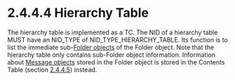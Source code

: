 <html dir="LTR" xmlns:mshelp="http://msdn.microsoft.com/mshelp" xmlns:ddue="http://ddue.schemas.microsoft.com/authoring/2003/5" xmlns:xlink="http://www.w3.org/1999/xlink" xmlns:tool="http://www.microsoft.com/tooltip">
    <head>
        <meta http-equiv="Content-Type" content="text/html; CHARSET=utf-8"></meta>
        <meta name="save" content="history"></meta>
        <title>2.4.4.4 Hierarchy Table</title>
        <xml>
            <mshelp:toctitle title="2.4.4.4 Hierarchy Table"></mshelp:toctitle>
            <mshelp:rltitle title="[MS-PST]: Hierarchy Table"></mshelp:rltitle>
            <mshelp:keyword index="A" term="63a983fc-6d5b-4573-aa4c-2858116c0f73"></mshelp:keyword>
            <mshelp:attr name="DCSext.ContentType" value="open specification"></mshelp:attr>
            <mshelp:attr name="AssetID" value="63a983fc-6d5b-4573-aa4c-2858116c0f73"></mshelp:attr>
            <mshelp:attr name="TopicType" value="kbRef"></mshelp:attr>
            <mshelp:attr name="DCSext.Title" value="[MS-PST]: Hierarchy Table" />
        </xml>
    </head>
    <body>
        <div id="header">
            <h1 class="heading">2.4.4.4 Hierarchy Table</h1>
        </div>
        <div id="mainSection">
            <div id="mainBody">
                <div id="allHistory" class="saveHistory"></div>
                <div id="sectionSection0" class="section" name="collapseableSection">
                    

<p>The hierarchy table is implemented as a TC. The NID of a
hierarchy table MUST have an NID_TYPE of NID_TYPE_HIERARCHY_TABLE. Its function
is to list the immediate sub-<a href="08220cc9-69b1-4072-a2e7-2a0ff201d505.htm#gt_0682daa7-c1b8-419b-8a32-6048833d0b72">Folder
objects</a> of the Folder object. Note that the hierarchy table only contains
sub-Folder object information. Information about <a href="08220cc9-69b1-4072-a2e7-2a0ff201d505.htm#gt_b6c15d0c-d992-421d-ba96-99d3b63894cf">Message objects</a> stored in
the Folder object is stored in the Contents Table (section <a href="53148bd2-69f3-442a-947c-1d8b88f4abf9.htm">2.4.4.5</a>) instead.</p>
                </div>
            </div>
        </div>
    </body>
</html>
